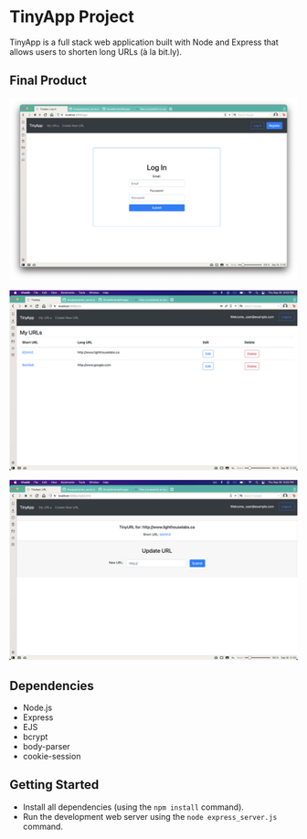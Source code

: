 # TinyApp Project

TinyApp is a full stack web application built with Node and Express that allows users to shorten long URLs (à la bit.ly).

## Final Product

!["Login page"](https://github.com/EbukaMoneme/tinyapp/blob/master/docs/login-page.png?raw=true)

!["URL Display page"](https://github.com/EbukaMoneme/tinyapp/blob/master/docs/urls-page.png?raw=true)

!["Edit URL page"](https://github.com/EbukaMoneme/tinyapp/blob/master/docs/url-show-page.png?raw=true)

## Dependencies

- Node.js
- Express
- EJS
- bcrypt
- body-parser
- cookie-session

## Getting Started

- Install all dependencies (using the `npm install` command).
- Run the development web server using the `node express_server.js` command.